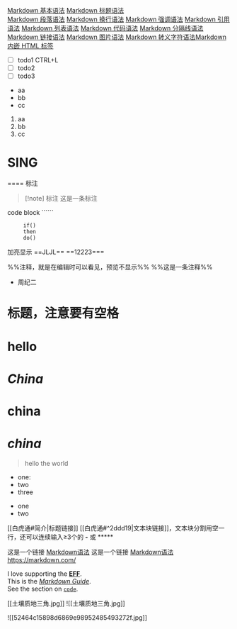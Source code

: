 [Markdown 基本语法](https://markdown.com.cn/basic-syntax/)
[Markdown 标题语法](https://markdown.com.cn/basic-syntax/headings.html)    
[Markdown 段落语法](https://markdown.com.cn/basic-syntax/paragraphs.html)
[Markdown 换行语法](https://markdown.com.cn/basic-syntax/line-breaks.html)
[Markdown 强调语法](https://markdown.com.cn/basic-syntax/emphasis.html)
[Markdown 引用语法](https://markdown.com.cn/basic-syntax/blockquotes.html)
[Markdown 列表语法](https://markdown.com.cn/basic-syntax/lists.html)
[Markdown 代码语法](https://markdown.com.cn/basic-syntax/code.html)
[Markdown 分隔线语法](https://markdown.com.cn/basic-syntax/horizontal-rules.html)
[Markdown 链接语法](https://markdown.com.cn/basic-syntax/links.html)
[Markdown 图片语法](https://markdown.com.cn/basic-syntax/images.html)
[Markdown 转义字符语法](https://markdown.com.cn/basic-syntax/escaping-characters.html)[Markdown 内嵌 HTML 标签](https://markdown.com.cn/basic-syntax/htmls.html)

- [ ] todo1  CTRL+L 
- [ ] todo2
- [ ] todo3
- aa
- bb
- cc
1. aa
2. bb
3. cc

# SING
====
标注
> [!note] 标注 
> 这是一条标注

code block   ``````
``` code
     if()
     then 
     do()
```



加亮显示
==JLJL==
==12223===

%%注释，就是在编辑时可以看见，预览不显示%%
\%%这是一条注释%%

 - 周纪二

# 标题，注意要有空格
# hello
# *China*
# **china**
# ***china***
>hello
>the
>world

* one:
* two
* three

- one
- two

[[白虎通#简介|标题链接]]
[[白虎通#^2ddd19|文本块链接]]，文本块分割用空一行，还可以连续输入≥3个的 **-** 或 *****




这是一个链接 [Markdown语法](https://markdown.com.cn/ )
这是一个链接 [Markdown语法](https://markdown.com.cn/ "最好的markdown教程")
<https://markdown.com/>

  
I love supporting the **[EFF](https://eff.org/)**.  
This is the _[Markdown Guide](https://www.markdownguide.org/)_.  
See the section on [`code`](https://markdown.com.cn/basic-syntax/links.html#code).


[[土壤质地三角.jpg]]
![[土壤质地三角.jpg]]


![[52464c15898d6869e98952485493272f.jpg]]